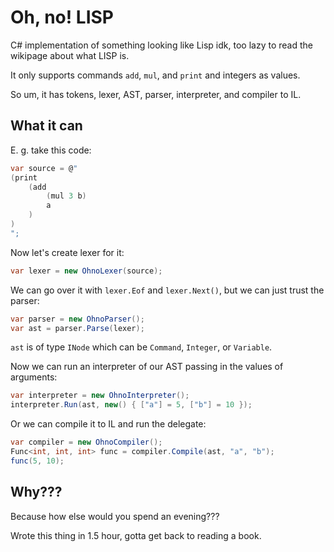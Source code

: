 # Oh, no! LISP

C# implementation of something looking like Lisp idk, too lazy to read the wikipage about what LISP is.

It only supports commands `add`, `mul`, and `print` and integers as values.

So um, it has tokens, lexer, AST, parser, interpreter, and compiler to IL.

## What it can

E. g. take this code:
```cs
var source = @"
(print
    (add
        (mul 3 b)
        a
    )
)
";
```

Now let's create lexer for it:
```cs
var lexer = new OhnoLexer(source);
```

We can go over it with `lexer.Eof` and `lexer.Next()`, but we can just trust the parser:

```cs
var parser = new OhnoParser();
var ast = parser.Parse(lexer);
```

`ast` is of type `INode` which can be `Command`, `Integer`, or `Variable`.

Now we can run an interpreter of our AST passing in the values of arguments:
```cs
var interpreter = new OhnoInterpreter();
interpreter.Run(ast, new() { ["a"] = 5, ["b"] = 10 });
```

Or we can compile it to IL and run the delegate:
```cs
var compiler = new OhnoCompiler();
Func<int, int, int> func = compiler.Compile(ast, "a", "b");
func(5, 10);
```

## Why???

Because how else would you spend an evening???

Wrote this thing in 1.5 hour, gotta get back to reading a book.
